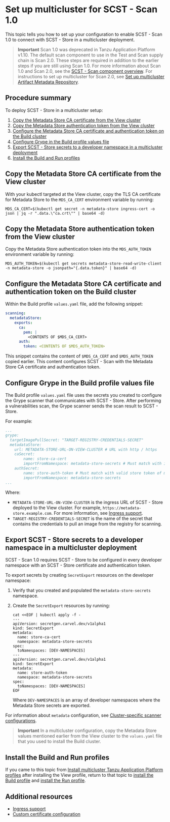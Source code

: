 # Set up multicluster for SCST - Scan 1.0

This topic tells you how to set up your configuration to enable SCST - Scan 1.0 to connect with
SCST - Store in a multicluster deployment.

> **Important** Scan 1.0 was deprecated in Tanzu Application Platform v1.10. The default scan component
> to use in the Test and Scan supply chain is Scan 2.0. These steps are required in addition to the earlier
> steps if you are still using Scan 1.0. For more information about Scan 1.0 and Scan 2.0, see the
> [SCST - Scan component overview](../scst-scan/overview.hbs.md). For instructions to set up multicluster
> for Scan 2.0, see [Set up multicluster Artifact Metadata Repository](../scst-store/multicluster-setup.hbs.md).

## <a id='summary'></a> Procedure summary

To deploy SCST - Store in a multicluster setup:

1. [Copy the Metadata Store CA certificate from the View cluster](#copy-metadata)
1. [Copy the Metadata Store authentication token from the View cluster](#copy-auth-view)
1. [Configure the Metadata Store CA certificate and authentication token on the Build cluster](#apply-kubernetes)
1. [Configure Grype in the Build profile values file](#grype-mds-config)
1. [Export SCST - Store secrets to a developer namespace in a multicluster deployment](#export-multicluster)
1. [Install the Build and Run profiles](#install-build-run-profiles)

## <a id='copy-metadata'></a> Copy the Metadata Store CA certificate from the View cluster

With your kubectl targeted at the View cluster, copy the TLS CA certificate for Metadata Store to
the `MDS_CA_CERT` environment variable by running:

```console
MDS_CA_CERT=$(kubectl get secret -n metadata-store ingress-cert -o json | jq -r ".data.\"ca.crt\"" | base64 -d)
```

## <a id='copy-auth-view'></a> Copy the Metadata Store authentication token from the View cluster

Copy the Metadata Store authentication token into the `MDS_AUTH_TOKEN` environment variable by running:

```console
MDS_AUTH_TOKEN=$(kubectl get secrets metadata-store-read-write-client -n metadata-store -o jsonpath="{.data.token}" | base64 -d)
```

## <a id='apply-kubernetes'></a> Configure the Metadata Store CA certificate and authentication token on the Build cluster

Within the Build profile `values.yaml` file, add the following snippet:

```yaml
scanning:
  metadataStore:
    exports:
      ca:
        pem: |
          <CONTENTS OF $MDS_CA_CERT>
      auth:
        token: <CONTENTS OF $MDS_AUTH_TOKEN>
```

This snippet contains the content of `$MDS_CA_CERT` and `$MDS_AUTH_TOKEN` copied earlier.
This content configures SCST - Scan with the Metadata Store CA certificate and authentication token.

## <a id='grype-mds-config'></a> Configure Grype in the Build profile values file

The Build profile `values.yaml` file uses the secrets you created to configure the Grype scanner
that communicates with SCST - Store. After performing a vulnerabilities scan, the Grype scanner
sends the scan result to SCST - Store.

For example:

```yaml
...
grype:
  targetImagePullSecret: "TARGET-REGISTRY-CREDENTIALS-SECRET"
  metadataStore:
    url: METADATA-STORE-URL-ON-VIEW-CLUSTER # URL with http / https
    caSecret:
        name: store-ca-cert
        importFromNamespace: metadata-store-secrets # Must match with ingress-cert.data."ca.crt" of store on view cluster
    authSecret:
        name: store-auth-token # Must match with valid store token of metadata-store on view cluster
        importFromNamespace: metadata-store-secrets
...
```

Where:

- `METADATA-STORE-URL-ON-VIEW-CLUSTER` is the ingress URL of SCST - Store deployed to the View
  cluster. For example, `https://metadata-store.example.com`. For more information, see
  [Ingress support](../scst-store/ingress.hbs.md).
- `TARGET-REGISTRY-CREDENTIALS-SECRET` is the name of the secret that contains the credentials to
  pull an image from the registry for scanning.

## <a id="export-multicluster"></a> Export SCST - Store secrets to a developer namespace in a multicluster deployment

SCST - Scan 1.0 requires SCST - Store to be configured in every developer namespace with an SCST -
Store certificate and authentication token.

To export secrets by creating `SecretExport` resources on the developer namespace:

1. Verify that you created and populated the `metadata-store-secrets` namespace.
1. Create the `SecretExport` resources by running:

   ```console
   cat <<EOF | kubectl apply -f -
   ---
   apiVersion: secretgen.carvel.dev/v1alpha1
   kind: SecretExport
   metadata:
     name: store-ca-cert
     namespace: metadata-store-secrets
   spec:
     toNamespaces: [DEV-NAMESPACES]
   ---
   apiVersion: secretgen.carvel.dev/v1alpha1
   kind: SecretExport
   metadata:
     name: store-auth-token
     namespace: metadata-store-secrets
   spec:
     toNamespaces: [DEV-NAMESPACES]
   EOF
   ```

   Where `DEV-NAMESPACES` is an array of developer namespaces where the Metadata Store secrets are
   exported.

For information about `metadata` configuration, see
[Cluster-specific scanner configurations](../scst-store/cluster-specific-scanner-configurations.hbs.md).

> **Important** In a multicluster configuration, copy the Metadata Store values mentioned earlier
> from the View cluster to the `values.yaml` file that you used to install the Build cluster.

## <a id='install-build-run-profiles'></a> Install the Build and Run profiles

If you came to this topic from
[Install multicluster Tanzu Application Platform profiles](../multicluster/installing-multicluster.hbs.md)
after installing the View profile, return to that topic to
[install the Build profile](../multicluster/installing-multicluster.hbs.md#install-build)
and [install the Run profile](../multicluster/installing-multicluster.hbs.md#install-run).

## <a id='resources'></a> Additional resources

- [Ingress support](../scst-store/ingress.hbs.md)
- [Custom certificate configuration](../scst-store/custom-cert.hbs.md)

